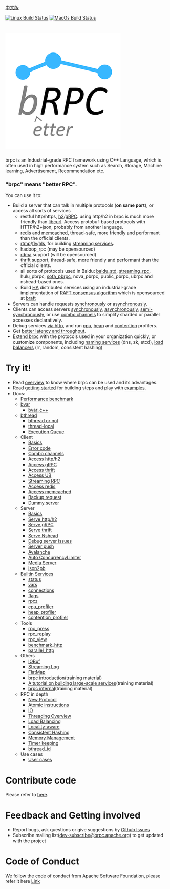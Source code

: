 [中文版](README_cn.md)

[![Linux Build Status](https://github.com/apache/incubator-brpc/actions/workflows/ci-linux.yml/badge.svg)](https://github.com/apache/incubator-brpc/actions/workflows/ci-linux.yml)
[![MacOs Build Status](https://github.com/apache/incubator-brpc/actions/workflows/ci-macos.yml/badge.svg)](https://github.com/apache/incubator-brpc/actions/workflows/ci-macos.yml)

# ![brpc](docs/images/logo.png)

brpc is an Industrial-grade RPC framework using C++ Language, which is often used in  high performance system such as Search, Storage, Machine learning, Advertisement, Recommendation etc.

### "brpc" means "better RPC". 

You can use it to:
* Build a server that can talk in multiple protocols (**on same port**), or access all sorts of services
  * restful http/https, [h2](https://http2.github.io/http2-spec)/[gRPC](https://grpc.io). using http/h2 in brpc is much more friendly than [libcurl](https://curl.haxx.se/libcurl/). Access protobuf-based protocols with HTTP/h2+json, probably from another language.
  * [redis](docs/en/redis_client.md) and [memcached](docs/en/memcache_client.md), thread-safe, more friendly and performant than the official clients.
  * [rtmp](https://github.com/brpc/brpc/blob/master/src/brpc/rtmp.h)/[flv](https://en.wikipedia.org/wiki/Flash_Video)/[hls](https://en.wikipedia.org/wiki/HTTP_Live_Streaming), for building [streaming services](https://github.com/brpc/media-server).
  * hadoop_rpc (may be opensourced)
  * [rdma](https://en.wikipedia.org/wiki/Remote_direct_memory_access) support (will be opensourced)
  * [thrift](docs/en/thrift.md) support,  thread-safe, more friendly and performant than the official clients.
  * all sorts of protocols used in Baidu: [baidu_std](docs/cn/baidu_std.md), [streaming_rpc](docs/en/streaming_rpc.md), hulu_pbrpc, [sofa_pbrpc](https://github.com/baidu/sofa-pbrpc), nova_pbrpc, public_pbrpc, ubrpc and nshead-based ones.
  * Build [HA](https://en.wikipedia.org/wiki/High_availability) distributed services using an industrial-grade implementation of [RAFT consensus algorithm](https://raft.github.io) which is opensourced at [braft](https://github.com/brpc/braft)
* Servers can handle requests [synchronously](docs/en/server.md) or [asynchronously](docs/en/server.md#asynchronous-service).
* Clients can access servers [synchronously](docs/en/client.md#synchronus-call), [asynchronously](docs/en/client.md#asynchronous-call), [semi-synchronously](docs/en/client.md#semi-synchronous-call), or use [combo channels](docs/en/combo_channel.md) to simplify sharded or parallel accesses declaratively.
* Debug services [via http](docs/en/builtin_service.md), and run  [cpu](docs/cn/cpu_profiler.md), [heap](docs/cn/heap_profiler.md) and [contention](docs/cn/contention_profiler.md) profilers.
* Get [better latency and throughput](docs/en/overview.md#better-latency-and-throughput).
* [Extend brpc](docs/en/new_protocol.md) with the protocols used in your organization quickly, or customize components, including [naming services](docs/cn/load_balancing.md#命名服务) (dns, zk, etcd), [load balancers](docs/cn/load_balancing.md#负载均衡) (rr, random, consistent hashing)

# Try it!

* Read [overview](docs/en/overview.md) to know where brpc can be used and its advantages.
* Read [getting started](docs/cn/getting_started.md) for building steps and play with [examples](https://github.com/brpc/brpc/tree/master/example/).
* Docs:
  * [Performance benchmark](docs/cn/benchmark.md)
  * [bvar](docs/en/bvar.md)
    * [bvar_c++](docs/cn/bvar_c++.md)
  * [bthread](docs/cn/bthread.md)
    * [bthread or not](docs/cn/bthread_or_not.md)
    * [thread-local](docs/cn/thread_local.md)
    * [Execution Queue](docs/cn/execution_queue.md)
  * Client
    * [Basics](docs/en/client.md)
    * [Error code](docs/en/error_code.md)
    * [Combo channels](docs/en/combo_channel.md)
    * [Access http/h2](docs/en/http_client.md)
    * [Access gRPC](docs/en/http_derivatives.md#h2grpc)
    * [Access thrift](docs/en/thrift.md#client-accesses-thrift-server) 
    * [Access UB](docs/cn/ub_client.md)
    * [Streaming RPC](docs/en/streaming_rpc.md)
    * [Access redis](docs/en/redis_client.md)
    * [Access memcached](docs/en/memcache_client.md)
    * [Backup request](docs/en/backup_request.md)
    * [Dummy server](docs/en/dummy_server.md)
  * Server
    * [Basics](docs/en/server.md)
    * [Serve http/h2](docs/en/http_service.md)
    * [Serve gRPC](docs/en/http_derivatives.md#h2grpc)
    * [Serve thrift](docs/en/thrift.md#server-processes-thrift-requests)
    * [Serve Nshead](docs/cn/nshead_service.md)
    * [Debug server issues](docs/cn/server_debugging.md)
    * [Server push](docs/en/server_push.md)
    * [Avalanche](docs/cn/avalanche.md)
    * [Auto ConcurrencyLimiter](docs/cn/auto_concurrency_limiter.md)
    * [Media Server](https://github.com/brpc/media-server)
    * [json2pb](docs/cn/json2pb.md)
  * [Builtin Services](docs/en/builtin_service.md)
    * [status](docs/en/status.md)
    * [vars](docs/en/vars.md)
    * [connections](docs/cn/connections.md)
    * [flags](docs/cn/flags.md)
    * [rpcz](docs/cn/rpcz.md)
    * [cpu_profiler](docs/cn/cpu_profiler.md)
    * [heap_profiler](docs/cn/heap_profiler.md)
    * [contention_profiler](docs/cn/contention_profiler.md)
  * Tools
    * [rpc_press](docs/cn/rpc_press.md)
    * [rpc_replay](docs/cn/rpc_replay.md)
    * [rpc_view](docs/cn/rpc_view.md)
    * [benchmark_http](docs/cn/benchmark_http.md)
    * [parallel_http](docs/cn/parallel_http.md)
  * Others
    * [IOBuf](docs/en/iobuf.md)
    * [Streaming Log](docs/en/streaming_log.md)
    * [FlatMap](docs/cn/flatmap.md)
    * [brpc introduction](docs/cn/brpc_intro.pptx)(training material)
    * [A tutorial on building large-scale services](docs/en/tutorial_on_building_services.pptx)(training material)
    * [brpc internal](docs/en/brpc_internal.pptx)(training material)
  * RPC in depth
    * [New Protocol](docs/en/new_protocol.md)
    * [Atomic instructions](docs/en/atomic_instructions.md)
    * [IO](docs/en/io.md)
    * [Threading Overview](docs/en/threading_overview.md)
    * [Load Balancing](docs/cn/load_balancing.md)
    * [Locality-aware](docs/cn/lalb.md)
    * [Consistent Hashing](docs/cn/consistent_hashing.md)
    * [Memory Management](docs/cn/memory_management.md)
    * [Timer keeping](docs/cn/timer_keeping.md)
    * [bthread_id](docs/cn/bthread_id.md)
  * Use cases
    * [User cases](community/cases.md)

# Contribute code
Please refer to [here](CONTRIBUTING.md).

# Feedback and Getting involved
* Report bugs, ask questions or give suggestions by [Github Issues](https://github.com/apache/incubator-brpc/issues)
* Subscribe mailing list(dev-subscribe@brpc.apache.org) to get updated with the project

# Code of Conduct
We follow the code of conduct from Apache Software Foundation, please refer it here [Link](https://www.apache.org/foundation/policies/conduct)
